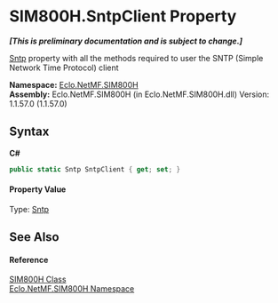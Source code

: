 # SIM800H.SntpClient Property 
 _**\[This is preliminary documentation and is subject to change.\]**_

<a href="T_Eclo_NetMF_SIM800H_Sntp">Sntp</a> property with all the methods required to user the SNTP (Simple Network Time Protocol) client

**Namespace:**&nbsp;<a href="N_Eclo_NetMF_SIM800H">Eclo.NetMF.SIM800H</a><br />**Assembly:**&nbsp;Eclo.NetMF.SIM800H (in Eclo.NetMF.SIM800H.dll) Version: 1.1.57.0 (1.1.57.0)

## Syntax

**C#**<br />
``` C#
public static Sntp SntpClient { get; set; }
```


#### Property Value
Type: <a href="T_Eclo_NetMF_SIM800H_Sntp">Sntp</a>

## See Also


#### Reference
<a href="T_Eclo_NetMF_SIM800H_SIM800H">SIM800H Class</a><br /><a href="N_Eclo_NetMF_SIM800H">Eclo.NetMF.SIM800H Namespace</a><br />
